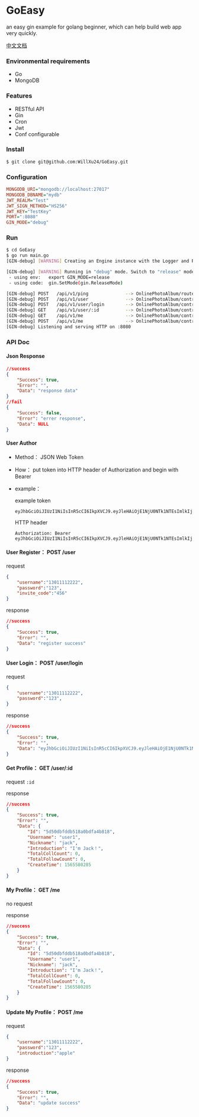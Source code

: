 # GoEasy
an easy gin example for golang beginner, which can help build web app very quickly.

[中文文档](https://github.com/WillXu24/GoEasy/blob/master/README-zh.md)

### Environmental requirements

- Go
- MongoDB

### Features

- RESTful API
- Gin
- Cron
- Jwt
- Conf configurable

### Install

```bash
$ git clone git@github.com:WillXu24/GoEasy.git
```

### Configuration

```ini
MONGODB_URI="mongodb://localhost:27017"
MONGODB_DBNAME="mydb"
JWT_REALM="Test"
JWT_SIGN_METHOD="HS256"
JWT_KEY="TestKey"
PORT=":8080"
GIN_MODE="debug"
```

### Run

```bash
$ cd GoEasy
$ go run main.go
[GIN-debug] [WARNING] Creating an Engine instance with the Logger and Recovery middleware already attached.

[GIN-debug] [WARNING] Running in "debug" mode. Switch to "release" mode in production.
 - using env:	export GIN_MODE=release
 - using code:	gin.SetMode(gin.ReleaseMode)

[GIN-debug] POST   /api/v1/ping              --> OnlinePhotoAlbum/routers.pingHandler (4 handlers)
[GIN-debug] POST   /api/v1/user              --> OnlinePhotoAlbum/controllers/v1.RegisterHandler (4 handlers)
[GIN-debug] POST   /api/v1/user/login        --> OnlinePhotoAlbum/controllers/v1.LoginHandler (4 handlers)
[GIN-debug] GET    /api/v1/user/:id          --> OnlinePhotoAlbum/controllers/v1.UserProfileHandler (4 handlers)
[GIN-debug] GET    /api/v1/me                --> OnlinePhotoAlbum/controllers/v1.MyProfileHandler (5 handlers)
[GIN-debug] POST   /api/v1/me                --> OnlinePhotoAlbum/controllers/v1.UpdateProfileHandler (5 handlers)
[GIN-debug] Listening and serving HTTP on :8080

```

### API Doc

#### Json Response

```json
//success
{
    "Success": true,
    "Error": "",
    "Data": "response data"
}
//fail
{
    "Success": false,
    "Error": "errer response",
    "Data": NULL 
}
```

#### User Author

- Method： JSON Web Token

- How： put token into HTTP  header of Authorization and begin with Bearer

- example：

  example token

  ```
  eyJhbGciOiJIUzI1NiIsInR5cCI6IkpXVCJ9.eyJleHAiOjE1NjU0NTk1NTEsImlkIjoiNWQ0ZWVlYjdhNTBmYTMxMmU0ODYyYzdiIiwib3JpZ19pYXQiOjE1NjU0NTU5NTF9.gU_OsqXlAcFWS5qN7sbGVqQdrFVOkAUOoPffTH6q9sk
  ```

  HTTP header

  ```
  Authorization: Bearer eyJhbGciOiJIUzI1NiIsInR5cCI6IkpXVCJ9.eyJleHAiOjE1NjU0NTk1NTEsImlkIjoiNWQ0ZWVlYjdhNTBmYTMxMmU0ODYyYzdiIiwib3JpZ19pYXQiOjE1NjU0NTU5NTF9.gU_OsqXlAcFWS5qN7sbGVqQdrFVOkAUOoPffTH6q9sk
  ```

#### User Register： POST    /user

request

```json
{
    "username":"13011112222",
    "password":"123",
    "invite_code":"456"
}
```

response

```json
//success
{
    "Success": true,
    "Error": "",
    "Data": "register success"
}
```

#### User Login： POST   /user/login

request

```json
{
    "username":"13011112222",
    "password":"123",
}
```

response

```json
//success
{
    "Success": true,
    "Error": "",
    "Data": "eyJhbGciOiJIUzI1NiIsInR5cCI6IkpXVCJ9.eyJleHAiOjE1NjU0NTk1NTEsImlkIjoiNWQ0ZWVlYjdhNTBmYTMxMmU0ODYyYzdiIiwib3JpZ19pYXQiOjE1NjU0NTU5NTF9.gU_OsqXlAcFWS5qN7sbGVqQdrFVOkAUOoPffTH6q9sk"
}
```

#### Get Profile： GET   /user/:id

request  `:id`

response

```json
//success
{
    "Success": true,
    "Error": "",
    "Data": {
        "Id": "5d50dbfddb518a0bdfa4b818",
        "Username": "user1",
        "Nickname": "jack",
        "Introduction": "I'm Jack！",
        "TotalCollCount": 0,
        "TotalFollowCount": 0,
        "CreateTime": 1565580285
    }
}
```



#### My Profile：  GET   /me

no request 

response

```json
//success
{
    "Success": true,
    "Error": "",
    "Data": {
        "Id": "5d50dbfddb518a0bdfa4b818",
        "Username": "user1",
        "Nickname": "jack",
        "Introduction": "I'm Jack！",
        "TotalCollCount": 0,
        "TotalFollowCount": 0,
        "CreateTime": 1565580285
    }
}
```

#### Update My Profile： POST      /me

request

```json
{
    "username":"13011112222",
    "password":"123",
    "introduction":"apple"
}
```

response

```json
//success
{
    "Success": true,
    "Error": "",
    "Data": "update success"
}
```
